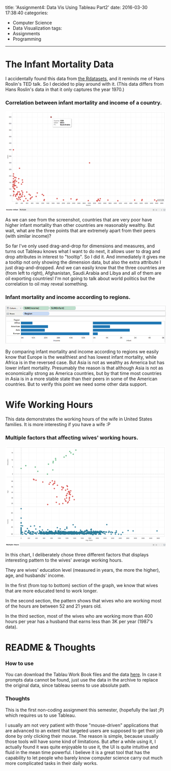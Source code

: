 title: 'Assignment4: Data Vis Using Tableau Part2'
date: 2016-03-30 17:38:40
categories:
- Computer Science
- Data Visualization
tags:
- Assignments
- Programming
---

# The Infant Mortality Data

I accidentally found this data from [the Rdatasets](https://vincentarelbundock.github.io/Rdatasets/datasets.html), and it reminds me of Hans Roslin's TED talk. So I decided to play around with it. (This data differs from Hans Roslin's data in that it only captures the year 1970.)

### Correlation between infant mortality and income of a country.
![Mortality-Income](/images/infantmortality1.png)

As we can see from the screenshot, countries that are very poor have higher infant mortality than other countries are reasonably wealthy. But wait, what are the three points that are extremely apart from their peers (with similar income)?

So far I've only used drag-and-drop for dimensions and measures, and turns out Tableau knows what I want to do next, it allows user to drag and drop attributes in interest to "tooltip". So I did it. And immediately it gives me a tooltip not only showing the dimension data, but also the extra attribute I just drag-and-dropped. And we can easily know that the three countries are (from left to right), Afghanistan, Saudi.Arabia and Libya and all of them are oil exporting countries! I'm not going to talk about world politics but the correlation to oil may reveal something.

### Infant mortality and income according to regions.
![Mortality-Region](/images/infantmortality2.png)

By comparing infant mortality and income according to regions we easily know that Europe is the wealthiest and has lowest infant mortality, while Africa is in the reversed case. But Asia is not as wealthy as America but has lower infant mortality. Presumably the reason is that although Asia is not as economically strong as America countries, but by that time most countries in Asia is in a more stable state than their peers in some of the American countries. But to verify this point we need some other data support.

# Wife Working Hours

This data demonstrates the working hours of the wife in United States families. It is more interesting if you have a wife :P

### Multiple factors that affecting wives' working hours.
![Multiple-Hours](/images/wife1.png)

In this chart, I deliberately chose three different factors that displays interesting pattern to the wives' average working hours.

They are wives' education level (measured in years, the more the higher), age, and husbands' income.

In the first (from top to bottom) section of the graph, we know that wives that are more educated tend to work longer.

In the second section, the pattern shows that wives who are working most of the hours are between 52 and 21 years old.

In the third section, most of the wives who are working more than 400 hours per year has a husband that earns less than 3K per year (1987's data).

# README & Thoughts

### How to use
You can download the Tablau Work Book files and the data [here](https://www.dropbox.com/s/rr6v4ul10goc7mp/WorkBooks.zip?dl=0). In case it prompts data cannot be found, just use the data in the archive to replace the original data, since tableau seems to use absolute path.

### Thoughts
This is the first non-coding assignment this semester, (hopefully the last ;P) which requires us to use Tableau.

I usually am not very patient with those "mouse-driven" applications that are advanced to an extent that targeted users are supposed to get their job done by only clicking their mouse. The reason is simple, because usually those tools will have some kind of limitations. But after a while using it, I actually found it was quite enjoyable to use it, the UI is quite intuitive and fluid in the mean time powerful. I believe it is a great tool that has the capability to let people who barely know computer science carry out much more complicated tasks in their daily works.
